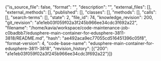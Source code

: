 {"is_source_file": false, "format": "", "description": "", "external_files": [], "external_methods": [], "published": [], "classes": [], "methods": [], "calls": [], "search-terms": [], "state": 2, "file_id": 74, "knowledge_revision": 200, "git_revision": "a1e1eb03f059f02a3f245b966ee34cdc3f692a22", "filename": "/home/kavia/workspace/code-maintenance-job-c0badbb7/edusphere-main-container-for-edusphere-3811-3818/README.md", "hash": "ae492aca9ec77055cd516451396c05f8", "format-version": 4, "code-base-name": "edusphere-main-container-for-edusphere-3811-3818", "revision_history": [{"200": "a1e1eb03f059f02a3f245b966ee34cdc3f692a22"}]}